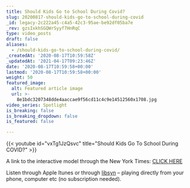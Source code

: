 ```yaml
---
title: Should Kids Go to School During Covid?
slug: 20200817-should-kids-go-to-school-during-covid
_id: legacy-2c222a45-c4a5-42c3-95ae-be92df05ba7e
_rev: gzsIxkhSGQWrSyyf7HnRqC
type: video_posts
draft: false
aliases:
  - /should-kids-go-to-school-during-covid/
_createdAt: '2020-08-17T10:59:58Z'
_updatedAt: '2021-04-17T09:23:46Z'
date: '2020-08-17T10:59:58+00:00'
lastmod: '2020-08-17T10:59:58+00:00'
weight: 50
featured_image:
  alt: Featured article image
  url: >-
    8e1bdc3207348dde4aaccae9f56cd11c4c9e14512560x1708.jpg
video_series: Spotlight
is_breaking: false
is_breaking_dropdown: false
is_featured: false

---
```

{{< youtube id="vxTg1JzQsvc" title="Should Kids Go To School During COVID?" >}}

A link to the interactive model through the New York Times: [CLICK HERE](https://www.nytimes.com/interactive/2020/07/31/us/coronavirus-school-reopening-risk.html)



Listen through Apple Itunes or through [libsyn](https://smarthernews.libsyn.com/should-kids-go-to-school-during-covid) – playing directly from your phone, computer etc (no subscription needed).